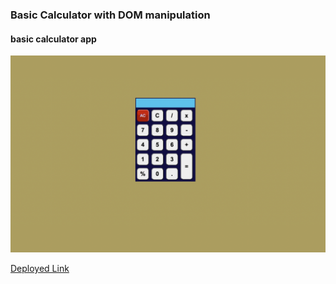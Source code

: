 ### Basic Calculator with DOM manipulation
#### basic calculator app 
![](./Image/Calculator.png)

[Deployed Link](https://legendary-fudge-a397ec.netlify.app/)